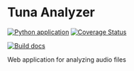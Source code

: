 # Tuna Analyzer

[![Python application](https://github.com/ArsenChick/tuna-analyzer/actions/workflows/python-app.yml/badge.svg)](https://github.com/ArsenChick/tuna-analyzer/actions/workflows/python-app.yml)
[![Coverage Status](https://coveralls.io/repos/github/ArsenChick/tuna-analyzer/badge.svg?branch=main)](https://coveralls.io/github/ArsenChick/tuna-analyzer?branch=main)

[![Build docs](https://github.com/ArsenChick/tuna-analyzer/actions/workflows/build-docs.yml/badge.svg)](https://github.com/ArsenChick/tuna-analyzer/actions/workflows/build-docs.yml)

Web application for analyzing audio files
